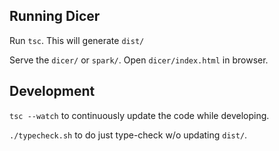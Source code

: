 
## Running Dicer
Run `tsc`. This will generate `dist/`

Serve the `dicer/` or `spark/`. Open `dicer/index.html` in browser.

## Development
`tsc --watch` to continuously update the code while developing.

`./typecheck.sh` to do just type-check w/o updating `dist/`.
